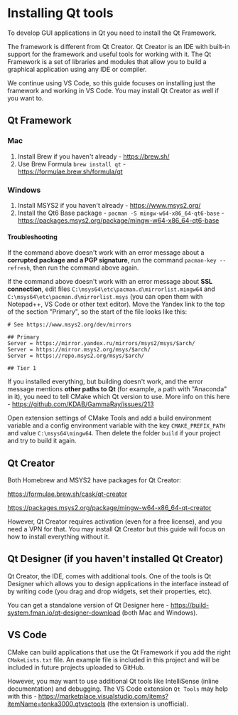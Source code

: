 # Installing Qt tools

To develop GUI applications in Qt you need to install the Qt Framework.

The framework is different from Qt Creator. Qt Creator is an IDE with built-in support for the framework and useful tools for working with it. The Qt Framework is a set of libraries and modules that allow you to build a graphical application using any IDE or compiler.

We continue using VS Code, so this guide focuses on installing just the framework and working in VS Code. You may install Qt Creator as well if you want to.

## Qt Framework

### Mac

1. Install Brew if you haven't already - https://brew.sh/
2. Use Brew Formula `brew install qt` - https://formulae.brew.sh/formula/qt

### Windows

1. Install MSYS2 if you haven't already - https://www.msys2.org/
2. Install the Qt6 Base package - `pacman -S mingw-w64-x86_64-qt6-base` - https://packages.msys2.org/package/mingw-w64-x86_64-qt6-base

#### Troubleshooting

If the command above doesn't work with an error message about a **corrupted package and a PGP signature**, run the command `pacman-key --refresh`, then run the command above again.

If the command above doesn't work with an error message about **SSL connection**, edit files `C:\msys64\etc\pacman.d\mirrorlist.mingw64` and `C:\msys64\etc\pacman.d\mirrorlist.msys` (you can open them with Notepad++, VS Code or other text editor). Move the Yandex link to the top of the section "Primary", so the start of the file looks like this:

```
# See https://www.msys2.org/dev/mirrors

## Primary
Server = https://mirror.yandex.ru/mirrors/msys2/msys/$arch/
Server = https://mirror.msys2.org/msys/$arch/
Server = https://repo.msys2.org/msys/$arch/

## Tier 1
```

If you installed everything, but building doesn't work, and the error message mentions **other paths to Qt** (for example, a path with "Anaconda" in it), you need to tell CMake which Qt version to use. More info on this here - https://github.com/KDAB/GammaRay/issues/213

Open extension settings of CMake Tools and add a build environment variable and a config environment variable with the key `CMAKE_PREFIX_PATH` and value `C:\msys64\mingw64`. Then delete the folder `build` if your project and try to build it again.


## Qt Creator

Both Homebrew and MSYS2 have packages for Qt Creator:

https://formulae.brew.sh/cask/qt-creator

https://packages.msys2.org/package/mingw-w64-x86_64-qt-creator

However, Qt Creator requires activation (even for a free license), and you need a VPN for that. You may install Qt Creator but this guide will focus on how to install everything without it.

## Qt Designer (if you haven't installed Qt Creator)

Qt Creator, the IDE, comes with additional tools. One of the tools is Qt Designer which allows you to design applications in the interface instead of by writing code (you drag and drop widgets, set their properties, etc).

You can get a standalone version of Qt Designer here - https://build-system.fman.io/qt-designer-download (both Mac and Windows).


## VS Code

CMake can build applications that use the Qt Framework if you add the right `CMakeLists.txt` file. An example file is included in this project and will be included in future projects uploaded to GitHub.

However, you may want to use additional Qt tools like IntelliSense (inline documentation) and debugging. The VS Code extension `Qt Tools` may help with this - https://marketplace.visualstudio.com/items?itemName=tonka3000.qtvsctools (the extension is unofficial).

